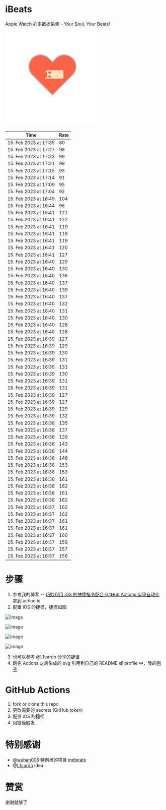 # iBeats
Apple Watch 心率数据采集 - Your Soul, Your Beats!

![](./files/heart.svg)

<!--START_SECTION:my_heart_rate-->
| Time | Rate | 
 | ---- | ---- | 
| 15. Feb 2023 at 17:35 | 80 |
| 15. Feb 2023 at 17:27 | 98 |
| 15. Feb 2023 at 17:23 | 99 |
| 15. Feb 2023 at 17:21 | 99 |
| 15. Feb 2023 at 17:15 | 93 |
| 15. Feb 2023 at 17:14 | 91 |
| 15. Feb 2023 at 17:09 | 95 |
| 15. Feb 2023 at 17:04 | 92 |
| 15. Feb 2023 at 16:49 | 104 |
| 15. Feb 2023 at 16:44 | 98 |
| 15. Feb 2023 at 16:41 | 121 |
| 15. Feb 2023 at 16:41 | 122 |
| 15. Feb 2023 at 16:41 | 119 |
| 15. Feb 2023 at 16:41 | 119 |
| 15. Feb 2023 at 16:41 | 119 |
| 15. Feb 2023 at 16:41 | 120 |
| 15. Feb 2023 at 16:41 | 127 |
| 15. Feb 2023 at 16:40 | 129 |
| 15. Feb 2023 at 16:40 | 130 |
| 15. Feb 2023 at 16:40 | 136 |
| 15. Feb 2023 at 16:40 | 137 |
| 15. Feb 2023 at 16:40 | 139 |
| 15. Feb 2023 at 16:40 | 137 |
| 15. Feb 2023 at 16:40 | 132 |
| 15. Feb 2023 at 16:40 | 131 |
| 15. Feb 2023 at 16:40 | 130 |
| 15. Feb 2023 at 16:40 | 128 |
| 15. Feb 2023 at 16:40 | 128 |
| 15. Feb 2023 at 16:39 | 127 |
| 15. Feb 2023 at 16:39 | 129 |
| 15. Feb 2023 at 16:39 | 130 |
| 15. Feb 2023 at 16:39 | 131 |
| 15. Feb 2023 at 16:39 | 131 |
| 15. Feb 2023 at 16:39 | 130 |
| 15. Feb 2023 at 16:39 | 131 |
| 15. Feb 2023 at 16:39 | 131 |
| 15. Feb 2023 at 16:39 | 127 |
| 15. Feb 2023 at 16:39 | 127 |
| 15. Feb 2023 at 16:39 | 129 |
| 15. Feb 2023 at 16:39 | 132 |
| 15. Feb 2023 at 16:38 | 135 |
| 15. Feb 2023 at 16:38 | 137 |
| 15. Feb 2023 at 16:38 | 139 |
| 15. Feb 2023 at 16:38 | 143 |
| 15. Feb 2023 at 16:38 | 144 |
| 15. Feb 2023 at 16:38 | 148 |
| 15. Feb 2023 at 16:38 | 153 |
| 15. Feb 2023 at 16:38 | 153 |
| 15. Feb 2023 at 16:38 | 161 |
| 15. Feb 2023 at 16:38 | 162 |
| 15. Feb 2023 at 16:38 | 161 |
| 15. Feb 2023 at 16:38 | 162 |
| 15. Feb 2023 at 16:37 | 162 |
| 15. Feb 2023 at 16:37 | 162 |
| 15. Feb 2023 at 16:37 | 161 |
| 15. Feb 2023 at 16:37 | 161 |
| 15. Feb 2023 at 16:37 | 160 |
| 15. Feb 2023 at 16:37 | 159 |
| 15. Feb 2023 at 16:37 | 157 |
| 15. Feb 2023 at 16:37 | 156 |

<!--END_SECTION:my_heart_rate-->

# 步骤
1. 参考我的博客 -- [巧妙利用 iOS 的快捷指令配合 GitHub Actions 实现自动化](https://github.com/yihong0618/gitblog/issues/198) 拿到 action id
2. 配置 iOS 的捷径，捷径如图

![image](https://user-images.githubusercontent.com/15976103/122154218-0db0b480-ce97-11eb-93bb-5aec07c558dc.png)

![image](https://user-images.githubusercontent.com/15976103/122154236-186b4980-ce97-11eb-8e4b-70551a0391ae.png)

![image](https://user-images.githubusercontent.com/15976103/122154268-2d47dd00-ce97-11eb-902e-3acf292265a9.png)

![image](https://user-images.githubusercontent.com/15976103/122174055-fa144680-ceb4-11eb-9be2-3eb83cd516f7.png)

3. 也可以参考 @L1cardo 分享的[捷径](https://www.icloud.com/shortcuts/6ab6047b459c41ad822ad6b94b1c03d4)
4. 跑完 Actions 之后生成的 svg 引用到自己的 README 或 profile 中，我的[例子](https://github.com/yihong0618) 

# GitHub Actions

1. fork or clone this repo
2. 更改需要的 secrets (GitHub token)
3. 配置 iOS 的捷径
4. 用捷径触发

# 特别感谢
- @[wuhan005](https://github.com/wuhan005) 特别棒的项目 [mebeats](https://github.com/wuhan005/mebeats)
- @[L1cardo](https://github.com/L1cardo) idea

# 赞赏
谢谢就够了
